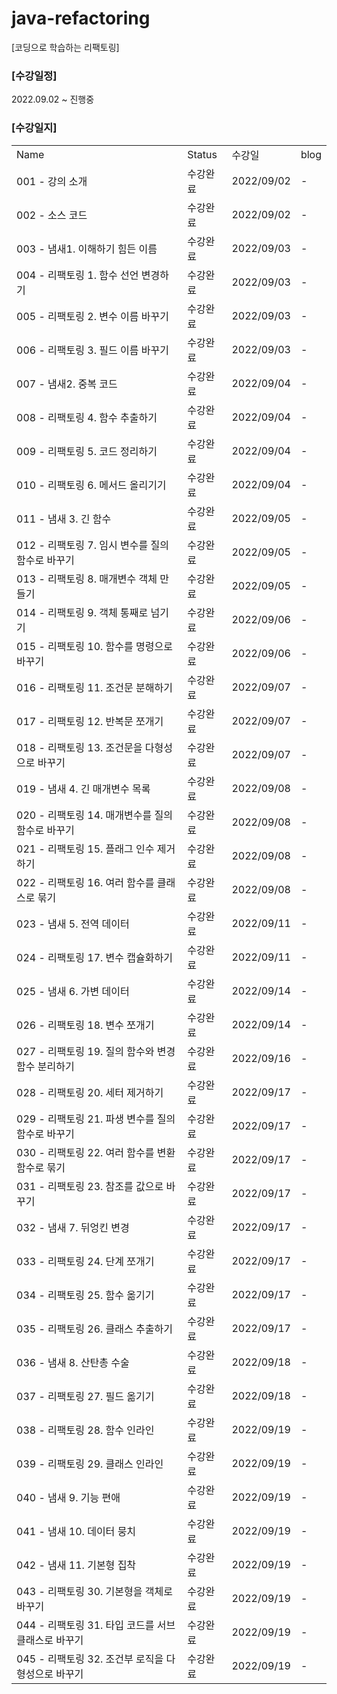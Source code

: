 # java-refactoring
[코딩으로 학습하는 리팩토링]
### [수강일정]
2022.09.02 ~ 진행중
   
### [수강일지]
| | | | |
|-|-|-|-|
|Name|Status|수강일|blog|
|001 - 강의 소개|수강완료|2022/09/02|-|
|002 - 소스 코드|수강완료|2022/09/02|-|
|003 - 냄새1. 이해하기 힘든 이름|수강완료|2022/09/03|-|
|004 - 리팩토링 1. 함수 선언 변경하기|수강완료|2022/09/03|-|
|005 - 리팩토링 2. 변수 이름 바꾸기|수강완료|2022/09/03|-|
|006 - 리팩토링 3. 필드 이름 바꾸기|수강완료|2022/09/03|-|
|007 - 냄새2. 중복 코드|수강완료|2022/09/04|-|
|008 - 리팩토링 4. 함수 추출하기|수강완료|2022/09/04|-|
|009 - 리팩토링 5. 코드 정리하기|수강완료|2022/09/04|-|
|010 - 리팩토링 6. 메서드 올리기기|수강완료|2022/09/04|-|
|011 - 냄새 3. 긴 함수|수강완료|2022/09/05|-|
|012 - 리팩토링 7. 임시 변수를 질의 함수로 바꾸기|수강완료|2022/09/05|-|
|013 - 리팩토링 8. 매개변수 객체 만들기|수강완료|2022/09/05|-|
|014 - 리팩토링 9. 객체 통째로 넘기기|수강완료|2022/09/06|-|
|015 - 리팩토링 10. 함수를 명령으로 바꾸기|수강완료|2022/09/06|-|
|016 - 리팩토링 11. 조건문 분해하기|수강완료|2022/09/07|-|
|017 - 리팩토링 12. 반복문 쪼개기|수강완료|2022/09/07|-|
|018 - 리팩토링 13. 조건문을 다형성으로 바꾸기|수강완료|2022/09/07|-|
|019 - 냄새 4. 긴 매개변수 목록|수강완료|2022/09/08|-|
|020 - 리팩토링 14. 매개변수를 질의 함수로 바꾸기|수강완료|2022/09/08|-|
|021 - 리팩토링 15. 플래그 인수 제거하기|수강완료|2022/09/08|-|
|022 - 리팩토링 16. 여러 함수를 클래스로 묶기|수강완료|2022/09/08|-|
|023 - 냄새 5. 전역 데이터|수강완료|2022/09/11|-|
|024 - 리팩토링 17. 변수 캡슐화하기|수강완료|2022/09/11|-|
|025 - 냄새 6. 가변 데이터|수강완료|2022/09/14|-|
|026 - 리팩토링 18. 변수 쪼개기|수강완료|2022/09/14|-|
|027 - 리팩토링 19. 질의 함수와 변경 함수 분리하기|수강완료|2022/09/16|-|
|028 - 리팩토링 20. 세터 제거하기|수강완료|2022/09/17|-|
|029 - 리팩토링 21. 파생 변수를 질의 함수로 바꾸기|수강완료|2022/09/17|-|
|030 - 리팩토링 22. 여러 함수를 변환 함수로 묶기|수강완료|2022/09/17|-|
|031 - 리팩토링 23. 참조를 값으로 바꾸기|수강완료|2022/09/17|-|
|032 - 냄새 7. 뒤엉킨 변경|수강완료|2022/09/17|-|
|033 - 리팩토링 24. 단계 쪼개기|수강완료|2022/09/17|-|
|034 - 리팩토링 25. 함수 옮기기|수강완료|2022/09/17|-|
|035 - 리팩토링 26. 클래스 추출하기|수강완료|2022/09/17|-|
|036 - 냄새 8. 산탄총 수술|수강완료|2022/09/18|-|
|037 - 리팩토링 27. 필드 옮기기|수강완료|2022/09/18|-|
|038 - 리팩토링 28. 함수 인라인|수강완료|2022/09/19|-|
|039 - 리팩토링 29. 클래스 인라인|수강완료|2022/09/19|-|
|040 - 냄새 9. 기능 편애|수강완료|2022/09/19|-|
|041 - 냄새 10. 데이터 뭉치|수강완료|2022/09/19|-|
|042 - 냄새 11. 기본형 집착|수강완료|2022/09/19|-|
|043 - 리팩토링 30. 기본형을 객체로 바꾸기|수강완료|2022/09/19|-|
|044 - 리팩토링 31. 타입 코드를 서브클래스로 바꾸기|수강완료|2022/09/19|-|
|045 - 리팩토링 32. 조건부 로직을 다형성으로 바꾸기|수강완료|2022/09/19|-|
